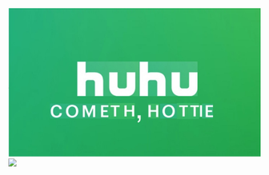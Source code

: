 
<html>
<head>

  </head>
  <body>
    <img src="huhu.jpg" />
    <style> .shakeimage{ position:relative } </style> <script language=”JavaScript1.2″> var rector=3 var stopit=0 var a=1 function init(which){ stopit=0 shake=which shake.style.left=0 shake.style.top=0 } function rattleimage(){ if ((!document.all&&!document.getElementById)||stopit==1) return if (a==1){ shake.style.top=parseInt(shake.style.top)+rector } else if (a==2){ shake.style.left=parseInt(shake.style.left)+rector } else if (a==3){ shake.style.top=parseInt(shake.style.top)-rector } else{ shake.style.left=parseInt(shake.style.left)-rector } if (a<4) a++ else a=1 setTimeout(“rattleimage()”,50) } function stoprattle(which){ stopit=1 which.style.left=0 which.style.top=0 } </script> <img src=”huhu.jpg” class=”shakeimage” onMouseover=”init(this);rattleimage()” onMouseout=”stoprattle(this);top.focus()” onClick=”top.focus()” width=”63″ height=”73″> 
  </body>
